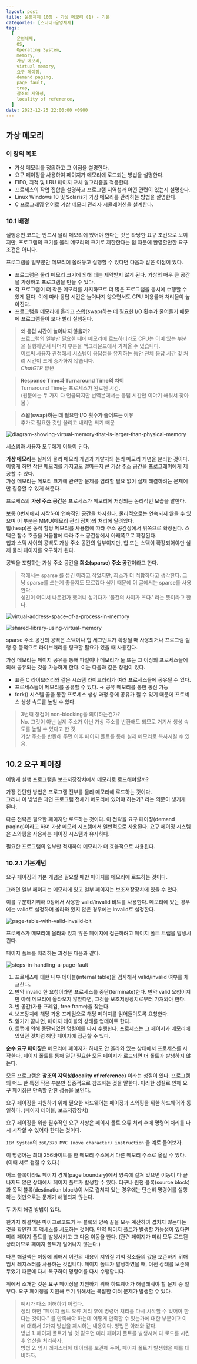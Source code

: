 ```yaml
---
layout: post
title: 운영체제 10장 - 가상 메모리 (1) - 기본
categories: [스터디-운영체제]
tags:
  [
    운영체제,
    OS,
    Operating System,
    memory,
    가상 메모리,
    virtual memory,
    요구 페이징,
    demand paging,
    page fault,
    trap,
    참조의 지역성,
    locality of reference,
  ]
date: 2023-12-25 22:00:00 +0900
---
```


## 가상 메모리

### 이 장의 목표

- 가상 메모리를 정의하고 그 이점을 설명한다.
- 요구 페이징을 사용하여 페이지가 메모리에 로드되는 방법을 설명한다.
- FIFO, 최적 및 LRU 페이지 교체 알고리즘을 적용한다.
- 프로세스의 작업 집합을 설명하고 프로그램 지역성과 어떤 관련이 있는지 설명한다.
- Linux Windows 10 및 Solaris가 가상 메모리를 관리하는 방법을 설명한다.
- C 프로그래밍 언어로 가상 메모리 관리자 시뮬레이션을 설계한다.

### 10.1 배경

실행중인 코드는 반드시 물리 메모리에 있어야 한다는 것은 타당한 요구 조건으로 보이지만, 프로그램의 크기를 물리 메모리의 크기로 제한한다는 점 때문에 환영할만한 요구 조건은 아니다.

프로그램을 일부분만 메모리에 올려놓고 실행할 수 있다면 다음과 같은 이점이 있다.

- 프로그램은 물리 메모리 크기에 의해 더는 제약받지 않게 된다. 가상의 매우 큰 공간을 가정하고 프로그램을 만들 수 있다.
- 각 프로그램이 더 작은 메모리를 차지하므로 더 많은 프로그램을 동시에 수행할 수 있게 된다. 이에 따라 응답 시간은 늘어나지 않으면서도 CPU 이용률과 처리율이 높아진다.
- 프로그램을 메모리에 올리고 스왑(swap)하는 데 필요한 I/O 횟수가 줄어들기 때문에 프로그램들이 보다 빨리 실행된다.

> **왜 응답 시간이 늘어나지 않을까?**  
> 프로그램의 일부만 필요한 때에 메모리에 로드하더라도 CPU는 이미 있는 부분을 실행하면서 나머지 부분을 백그라운드에서 가져올 수 있습니다.  
> 이로써 사용자 관점에서 시스템이 응답성을 유지하는 동안 전체 응답 시간 및 처리 시간이 크게 증가하지 않습니다.  
> _ChatGTP 답변_

> **Response Time과 Turnaround Time의 차이**  
> Turnaround Time는 프로세스가 완료된 시간.  
> (원문에는 두 가지 다 언급되지만 번역본에서는 응답 시간만 이야기 해둬서 찾아봄.)

> **스왑(swap)하는 데 필요한 I/O 횟수가 줄어드는 이유**  
> 추가로 필요한 것만 올리고 내리면 되기 때문

![diagram-showing-virtual-memory-that-is-larger-than-physical-memory](/assets/images/2023-12-25-os-ch-10-virtual-memory/diagram-showing-virtual-memory-that-is-larger-than-physical-memory.png)

시스템과 사용자 모두에게 이득이 된다.

**가상 메모리**는 실제의 물리 메모리 개념과 개발자의 논리 메모리 개념을 분리한 것이다.  
이렇게 하면 작은 메모리를 가지고도 얼마든지 큰 가상 주소 공간을 프로그래머에게 제공할 수 있다.  
가상 메모리는 메모리 크기에 관련한 문제를 염려할 필요 없이 실제 해결하려는 문제에만 집중할 수 있게 해준다.

프로세스의 **가상 주소 공간**은 프로세스가 메모리에 저장되는 논리적인 모습을 말한다.

보통 0번지에서 시작하여 연속적인 공간을 차지한다. 물리적으로는 연속되지 않을 수 있으며 이 부분은 MMU(메모리 관리 장치)의 처리에 달려있다.  
힙(heap)은 동적 할당 메모리를 사용함에 따라 주소 공간상에서 위쪽으로 확장된다. 스택은 함수 호출을 거듭함에 따라 주소 공간상에서 아래쪽으로 확장된다.  
힙과 스택 사이의 공백도 가상 주소 공간의 일부이지만, 힙 또는 스택이 확장되어야만 실제 물리 페이지를 요구하게 된다.

공백을 포함하는 가상 주소 공간을 **희소(sparse) 주소 공간**이라고 한다.

> 책에서는 sparse 를 성긴 이라고 적었지만, 희소가 더 적합하다고 생각한다. 그냥 sparse를 쓰는게 좋을지도 모르겠다 싶기 때문에 이 글에서는 sparse를 사용한다.  
> 성긴이 어디서 나온건가 했더니 성기다가 '물건의 사이가 뜨다.' 라는 뜻이라고 한다.

![virtual-address-space-of-a-process-in-memory](/assets/images/2023-12-25-os-ch-10-virtual-memory/virtual-address-space-of-a-process-in-memory.png)

![shared-library-using-virtual-memory](/assets/images/2023-12-25-os-ch-10-virtual-memory/shared-library-using-virtual-memory.png)

sparse 주소 공간의 공백은 스택이나 힙 세그먼트가 확장될 때 사용되거나 프로그램 실행 중 동적으로 라이브러리를 링크할 필요가 있을 때 사용한다.

가상 메모리는 페이지 공유를 통해 파일이나 메모리가 둘 또는 그 이상의 프로세스들에 의해 공유되는 것을 가능하게 한다. 이는 다음과 같은 장점이 있다.

- 표준 C 라이브러리와 같은 시스템 라이브러리가 여러 프로세스들에 공유될 수 있다.
- 프로세스들이 메모리를 공유할 수 있다. → 공유 메모리를 통한 통신 가능
- fork() 시스템 콜을 통한 프로세스 생성 과정 중에 공유가 될 수 있기 때문에 프로세스 생성 속도를 높일 수 있다.

> 3번째 장점이 non-blocking을 의미하는건가?  
> No. 그것이 아닌 실제 주소가 아닌 가상 주소를 반환해도 되므로 거기서 생성 속도를 높일 수 있다고 한 것.  
> 가상 주소를 반환해 주면 이후 페이지 폴트를 통해 실제 메모리로 복사시킬 수 있음.

## 10.2 요구 페이징

어떻게 실행 프로그램을 보조저장장치에서 메모리로 로드해야할까?

가장 간단한 방법은 프로그램 전부를 물리 메모리에 로드하는 것이다.  
그러나 이 방법은 과연 프로그램 전체가 메모리에 있어야 하는가? 라는 의문이 생기게 된다.

다른 전략은 필요한 페이지만 로드하는 것이다. 이 전략을 요구 페이징(demand paging)이라고 하며 가상 메모리 시스템에서 일반적으로 사용된다. 요구 페이징 시스템은 스와핑을 사용하는 페이징 시스템과 유사하다.

필요한 프로그램의 일부만 적재하여 메모리가 더 효율적으로 사용된다.

### 10.2.1 기본개념

요구 페이징의 기본 개념은 필요할 때만 페이지를 메모리에 로드하는 것이다.

그러면 일부 페이지는 메모리에 있고 일부 페이지는 보조저장장치에 있을 수 있다.

이를 구분하기위해 9장에서 사용한 valid/invalid 비트를 사용한다. 메모리에 있는 경우에는 valid로 설정하며 올라와 있지 않은 경우에는 invalid로 설정한다.

![page-table-with-valid-invalid-bit](/assets/images/2023-12-25-os-ch-10-virtual-memory/page-table-with-valid-invalid-bit.png)

프로세스가 메모리에 올라와 있지 않은 페이지에 접근하려고 페이지 폴트 트랩을 발생시킨다.

페이지 폴트를 처리하는 과정은 다음과 같다.

![steps-in-handling-a-page-fault](/assets/images/2023-12-25-os-ch-10-virtual-memory/steps-in-handling-a-page-fault.png)

1. 프로세스에 대한 내부 테이블(internal table)을 검사해서 valid/invalid 여부를 체크한다.
2. 만약 invalid 한 요청이라면 프로세스를 중단(terminate)한다. 만약 valid 요청이지만 아직 메모리에 올라오지 않았다면, 그것을 보조저장장치로부터 가져와야 한다.
3. 빈 공간(가용 프레임, free frame)을 찾는다.
4. 보조장치에 해당 가용 프레임으로 해당 페이지를 읽어들이도록 요청한다.
5. 읽기가 끝나면, 페이지 테이블의 상태를 업데이트 한다.
6. 트랩에 의해 중단되었던 명령어를 다시 수행한다. 프로세스는 그 페이지가 메모리에 있었던 것처럼 해당 페이지에 접근할 수 있다.

**순수 요구 페이징**은 메모리에 페이지가 하나도 안 올라와 있는 상태에서 프로세스를 시작한다. 페이지 폴트를 통해 일단 필요한 모든 페이지가 로드되면 더 폴트가 발생하지 않는다.

모든 프로그램은 **참조의 지역성(locality of reference)** 이라는 성질이 있다. 프로그램의 어느 한 특정 작은 부분만 집중적으로 참조하는 것을 말한다. 이러한 성질로 인해 요구 페이징은 만족할 만한 성능을 보인다.

요구 페이징을 지원하기 위해 필요한 하드웨어는 페이징과 스와핑을 위한 하드웨어와 동일하다. (페이지 테이블, 보조저장장치)

요구 페이징을 위한 필수적인 요구 사항은 페이지 폴트 오류 처리 후에 명령어 처리를 다시 시작할 수 있어야 한다는 것이다.

`IBM System`의 `360/370 MVC (move character) instruction` 을 예로 들어보자.

이 명령어는 최대 256바이트를 한 메모리 주소에서 다른 메모리 주소로 옮길 수 있다. (이때 서로 겹칠 수 있다.)

어느 블록이라도 페이지 경계(page boundary)에서 양쪽에 걸쳐 있으면 이동이 다 끝나지도 않은 상태에서 페이지 폴트가 발생할 수 있다. 더구나 원천 블록(source block)과 목적 블록(destination block)이 서로 겹쳐져 있는 경우에는 단순히 명령어를 실행하는 것만으로는 문제가 해결되지 않는다.

두 가지 해결 방법이 있다.

한가지 해결책은 마이크로코드가 두 블록의 양쪽 끝을 모두 계산하여 겹치지 않는다는 것을 확인한 후 액세스를 시도하는 것이다. 만약 페이지 폴트가 발생할 가능성이 있다면 미리 페이지 폴트를 발생시키고 그 다음 이동을 한다. (관련 페이지가 미리 모두 로드된 상태이므로 페이지 폴트가 일어나지 않는다.)

다른 해결책은 이동에 의해서 이전의 내용이 지워질 기억 장소들의 값을 보존하기 위해 임시 레지스터를 사용하는 것입니다. 페이지 폴트가 발생하였을 때, 이전 상태를 보존해두었기 때문에 다시 복구하여 명령어를 다시 수행합니다.

위에서 소개한 것은 요구 페이징을 지원하기 위해 하드웨어가 해결해줘야 할 문제 중 일부다. 요구 페이징을 지원해 주기 위해서는 복잡한 여러 문제가 발생할 수 있다.

> 예시가 다소 이해하기 어렵다.  
> 정리 하면 "페이지 폴트 오류 처리 후에 명령어 처리를 다시 시작할 수 있어야 한다는 것이다." 를 만족해야 하는데 어떻게 만족할 수 있는가에 대한 부분이고 이에 대해서 2가지 방법을 제시하는 내용이다. 방법은 아래와 같다.  
> 방법 1. 페이지 폴트가 날 것 같으면 미리 페이지 폴트를 발생시켜 다 로드를 시킨 후 연산을 처리하자.  
> 방법 2. 임시 레지스터에 데이터를 보관해 두어, 페이지 폴트가 발생했을 때를 대비하자.
